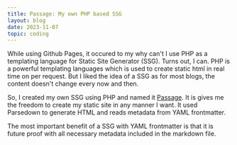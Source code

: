```yaml
---
title: Passage: My own PHP based SSG
layout: blog
date: 2023-11-07
topic: coding
---
```


While using Github Pages, it occured to my why can't I use PHP as a templating language for Static Site Generator (SSG). Turns out, I can. PHP is a powerful templating languages which is used to create static html in real time on per request. But I liked the idea of a SSG as for most blogs, the content doesn't change every now and then.

So, I created my own SSG using PHP and named it [Passage](https://github.com/ReactiveMatter/passage). It is gives me the freedom to create my static site in any manner I want. It used Parsedown to generate HTML and reads metadata from YAML frontmatter.

The most important benefit of a SSG with YAML frontmatter is that it is future proof with all necessary metadata included in the markdown file.